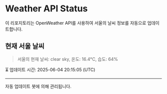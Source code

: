 
# Weather API Status

이 리포지토리는 OpenWeather API를 사용하여 서울의 날씨 정보를 자동으로 업데이트합니다.

## 현재 서울 날씨
> 서울의 현재 날씨: clear sky, 온도: 16.4°C, 습도: 64%

⏳ 업데이트 시간: 2025-06-04 20:15:05 (UTC)

---
자동 업데이트 봇에 의해 관리됩니다.
